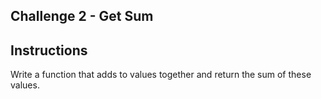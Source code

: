 ## Challenge 2 - Get Sum

## Instructions

<p>Write a function that adds to values together and return the sum of these values.</p>

